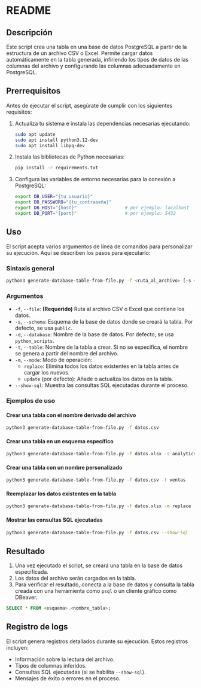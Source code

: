 # README

## Descripción
Este script crea una tabla en una base de datos PostgreSQL a partir de la estructura de un archivo CSV o Excel. Permite cargar datos automáticamente en la tabla generada, infiriendo los tipos de datos de las columnas del archivo y configurando las columnas adecuadamente en PostgreSQL.

## Prerrequisitos
Antes de ejecutar el script, asegúrate de cumplir con los siguientes requisitos:

1. Actualiza tu sistema e instala las dependencias necesarias ejecutando:
   ```bash
   sudo apt update
   sudo apt install python3.12-dev
   sudo apt install libpq-dev
   ```
2. Instala las bibliotecas de Python necesarias:
   ```bash
   pip install -r requirements.txt
   ```
3. Configura las variables de entorno necesarias para la conexión a PostgreSQL:
   ```bash
   export DB_USER="{tu_usuario}"
   export DB_PASSWORD="{tu_contraseña}"
   export DB_HOST="{host}"                  # por ejemplo: localhost
   export DB_PORT="{port}"                  # por ejemplo: 5432
   ```

## Uso
El script acepta varios argumentos de línea de comandos para personalizar su ejecución. Aquí se describen los pasos para ejecutarlo:

### Sintaxis general
```bash
python3 generate-database-table-from-file.py -f <ruta_al_archivo> [-s <esquema>] [-d <base_de_datos>] [-t <nombre_tabla>] [-m <modo>] [--show-sql]
```

### Argumentos

- `-f`, `--file`: **(Requerido)** Ruta al archivo CSV o Excel que contiene los datos.
- `-s`, `--schema`: Esquema de la base de datos donde se creará la tabla. Por defecto, se usa `public`.
- `-d`, `--database`: Nombre de la base de datos. Por defecto, se usa `python_scripts`.
- `-t`, `--table`: Nombre de la tabla a crear. Si no se especifica, el nombre se genera a partir del nombre del archivo.
- `-m`, `--mode`: Modo de operación:
  - `replace`: Elimina todos los datos existentes en la tabla antes de cargar los nuevos.
  - `update` (por defecto): Añade o actualiza los datos en la tabla.
- `--show-sql`: Muestra las consultas SQL ejecutadas durante el proceso.

### Ejemplos de uso

#### Crear una tabla con el nombre derivado del archivo
```bash
python3 generate-database-table-from-file.py -f datos.csv
```

#### Crear una tabla en un esquema específico
```bash
python3 generate-database-table-from-file.py -f datos.xlsx -s analytics
```

#### Crear una tabla con un nombre personalizado
```bash
python3 generate-database-table-from-file.py -f datos.csv -t ventas
```

#### Reemplazar los datos existentes en la tabla
```bash
python3 generate-database-table-from-file.py -f datos.xlsx -m replace
```

#### Mostrar las consultas SQL ejecutadas
```bash
python3 generate-database-table-from-file.py -f datos.csv --show-sql
```

## Resultado
1. Una vez ejecutado el script, se creará una tabla en la base de datos especificada.
2. Los datos del archivo serán cargados en la tabla.
3. Para verificar el resultado, conecta a la base de datos y consulta la tabla creada con una herramienta como `psql` o un cliente gráfico como DBeaver.

```sql
SELECT * FROM <esquema>.<nombre_tabla>;
```

## Registro de logs
El script genera registros detallados durante su ejecución. Estos registros incluyen:
- Información sobre la lectura del archivo.
- Tipos de columnas inferidos.
- Consultas SQL ejecutadas (si se habilita `--show-sql`).
- Mensajes de éxito o errores en el proceso.

